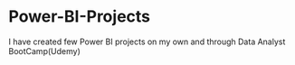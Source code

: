 # Power-BI-Projects
I have created few Power BI projects on my own and through Data Analyst BootCamp(Udemy)
